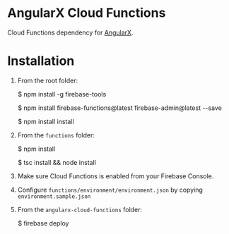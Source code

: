 # AngularX Cloud Functions
Cloud Functions dependency for [AngularX](https://github.com/afunworm/AngularX).

# Installation
1. From the root folder:

    $ npm install -g firebase-tools

    $ npm install firebase-functions@latest firebase-admin@latest --save

    $ npm install install

2. From the `functions` folder:

    $ npm install

    $ tsc install && node install

3. Make sure Cloud Functions is enabled from your Firebase Console.
4. Configure `functions/environment/environment.json` by copying `environment.sample.json`
5. From the `angularx-cloud-functions` folder:

    $ firebase deploy